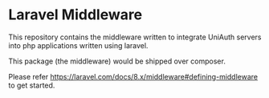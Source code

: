 # Laravel Middleware

This repository contains the middleware written to integrate UniAuth servers into  php applications written using laravel. 

This package (the middleware) would be shipped over composer.

Please refer https://laravel.com/docs/8.x/middleware#defining-middleware to get started.